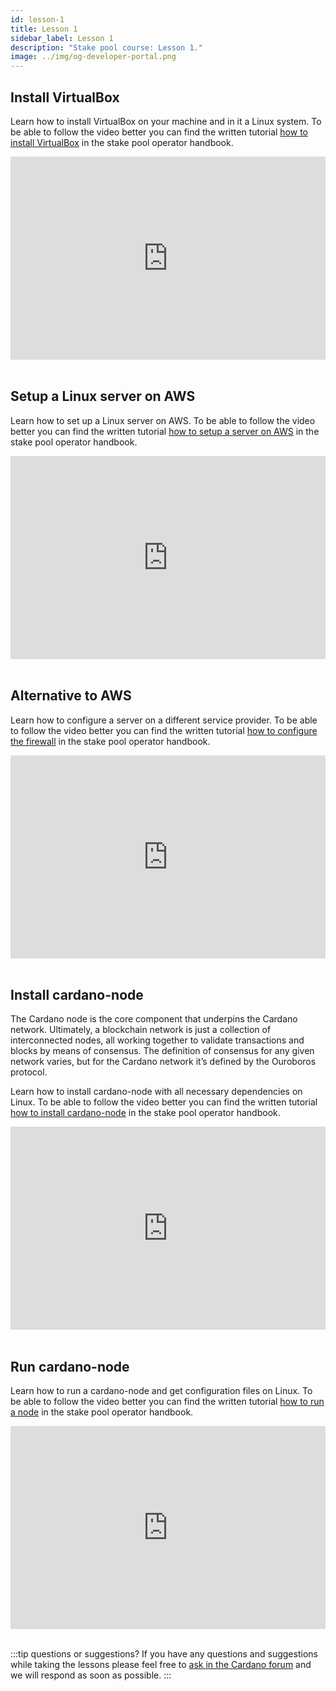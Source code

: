```yaml
---
id: lesson-1
title: Lesson 1
sidebar_label: Lesson 1
description: "Stake pool course: Lesson 1."
image: ../img/og-developer-portal.png
---
```


## Install VirtualBox
Learn how to install VirtualBox on your machine and in it a Linux system. To be able to follow the video better you can find the written tutorial [how to install VirtualBox](/docs/stake-pool-course/handbook/setup-virtual-box-written) in the stake pool operator handbook.

<iframe width="100%" height="325" src="https://www.youtube.com/embed/jYisjnTxtms" frameborder="0" allow="accelerometer; autoplay; clipboard-write; encrypted-media; gyroscope; picture-in-picture" allowfullscreen></iframe>
<br/><br/>  


## Setup a Linux server on AWS
Learn how to set up a Linux server on AWS. To be able to follow the video better you can find the written tutorial [how to setup a server on AWS](/docs/stake-pool-course/handbook/setup-a-server-on-aws-written) in the stake pool operator handbook.

<iframe width="100%" height="325" src="https://www.youtube.com/embed/6f1CQGTd4Lo" frameborder="0" allow="accelerometer; autoplay; clipboard-write; encrypted-media; gyroscope; picture-in-picture; allowfullscreen;"></iframe>
<br/><br/>  


## Alternative to AWS
Learn how to configure a server on a different service provider. To be able to follow the video better you can find the written tutorial [how to configure the firewall](/docs/stake-pool-course/handbook/setup-firewall) in the stake pool operator handbook.

<iframe width="100%" height="325" src="https://www.youtube.com/embed/4Um9pCsZVSE" frameborder="0" allow="accelerometer; autoplay; clipboard-write; encrypted-media; gyroscope; picture-in-picture; fullscreen;"></iframe>
<br/><br/>  


## Install cardano-node
The Cardano node is the core component that underpins the Cardano network. Ultimately, a blockchain network is just a collection of interconnected nodes, all working together to validate transactions and blocks by means of consensus. The definition of consensus for any given network varies, but for the Cardano network it’s defined by the Ouroboros protocol. 

Learn how to install cardano-node with all necessary dependencies on Linux. To be able to follow the video better you can find the written tutorial [how to install cardano-node](/docs/get-started/installing-cardano-node) in the stake pool operator handbook.

<iframe width="100%" height="325" src="https://www.youtube.com/embed/zW8gmRzRXP0" frameborder="0" allow="accelerometer; autoplay; clipboard-write; encrypted-media; gyroscope; picture-in-picture; fullscreen;"></iframe>
<br/><br/>


## Run cardano-node
Learn how to run a cardano-node and get configuration files on Linux. To be able to follow the video better you can find the written tutorial [how to run a node](/docs/get-started/running-cardano) in the stake pool operator handbook.

<iframe width="100%" height="325" src="https://www.youtube.com/embed//miYXZFBrOJ8" frameborder="0" allow="accelerometer; autoplay; clipboard-write; encrypted-media; gyroscope; picture-in-picture; fullscreen;"></iframe>
<br/><br/>

:::tip questions or suggestions?
If you have any questions and suggestions while taking the lessons please feel free to [ask in the Cardano forum](https://forum.cardano.org/c/staking-delegation/setup-a-stake-pool/158) and we will respond as soon as possible.
:::